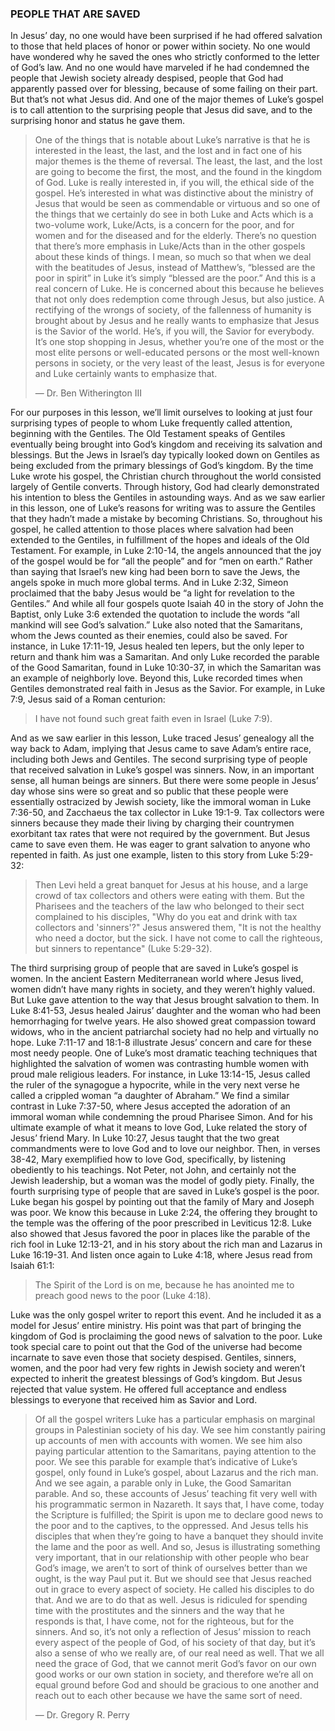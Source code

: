### PEOPLE THAT ARE SAVED

In Jesus’ day, no one would have been surprised if he had offered salvation to those that held places of honor or power within society. No one would have wondered why he saved the ones who strictly conformed to the letter of God’s law. And no one would have marveled if he had condemned the people that Jewish society already despised, people that God had apparently passed over for blessing, because of some failing on their part. But that’s not what Jesus did. And one of the major themes of Luke’s gospel is to call attention to the surprising people that Jesus did save, and to the surprising honor and status he gave them. 

> One of the things that is notable about Luke’s narrative is that he is interested in the least, the last, and the lost and in fact one of his major themes is the theme of reversal. The least, the last, and the lost are going to become the first, the most, and the found in the kingdom of God. Luke is really interested in, if you will, the ethical side of the gospel. He’s interested in what was distinctive about the ministry of Jesus that would be seen as commendable or virtuous and so one of the things that we certainly do see in both Luke and Acts which is a two-volume work, Luke/Acts, is a concern for the poor, and for women and for the diseased and for the elderly. There’s no question that there’s more emphasis in Luke/Acts than in the other gospels about these kinds of things. I mean, so much so that when we deal with the beatitudes of Jesus, instead of Matthew’s, “blessed are the poor in spirit” in Luke it’s simply “blessed are the poor.” And this is a real concern of Luke. He is concerned about this because he believes that not only does redemption come through Jesus, but also justice. A rectifying of the wrongs of society, of the fallenness of humanity is brought about by Jesus and he really wants to emphasize that Jesus is the Savior of the world. He’s, if you will, the Savior for everybody. It’s one stop shopping in Jesus, whether you’re one of the most or the most elite persons or well-educated persons or the most well-known persons in society, or the very least of the least, Jesus is for everyone and Luke certainly wants to emphasize that. 
> 
> —	Dr. Ben Witherington III

For our purposes in this lesson, we’ll limit ourselves to looking at just four surprising types of people to whom Luke frequently called attention, beginning with the Gentiles.
	The Old Testament speaks of Gentiles eventually being brought into God’s kingdom and receiving its salvation and blessings. But the Jews in Israel’s day typically looked down on Gentiles as being excluded from the primary blessings of God’s kingdom. 
	By the time Luke wrote his gospel, the Christian church throughout the world consisted largely of Gentile converts. Through history, God had clearly demonstrated his intention to bless the Gentiles in astounding ways. And as we saw earlier in this lesson, one of Luke’s reasons for writing was to assure the Gentiles that they hadn’t made a mistake by becoming Christians. So, throughout his gospel, he called attention to those places where salvation had been extended to the Gentiles, in fulfillment of the hopes and ideals of the Old Testament.
	For example, in Luke 2:10-14, the angels announced that the joy of the gospel would be for “all the people” and for “men on earth.” Rather than saying that Israel’s new king had been born to save the Jews, the angels spoke in much more global terms. And in Luke 2:32, Simeon proclaimed that the baby Jesus would be “a light for revelation to the Gentiles.” And while all four gospels quote Isaiah 40 in the story of John the Baptist, only Luke 3:6 extended the quotation to include the words “all mankind will see God’s salvation.”
	Luke also noted that the Samaritans, whom the Jews counted as their enemies, could also be saved. For instance, in Luke 17:11-19, Jesus healed ten lepers, but the only leper to return and thank him was a Samaritan. And only Luke recorded the parable of the Good Samaritan, found in Luke 10:30-37, in which the Samaritan was an example of neighborly love. 
	Beyond this, Luke recorded times when Gentiles demonstrated real faith in Jesus as the Savior. For example, in Luke 7:9, Jesus said of a Roman centurion:

> I have not found such great faith even in Israel (Luke 7:9).

And as we saw earlier in this lesson, Luke traced Jesus’ genealogy all the way back to Adam, implying that Jesus came to save Adam’s entire race, including both Jews and Gentiles. 
The second surprising type of people that received salvation in Luke’s gospel was sinners. Now, in an important sense, all human beings are sinners. But there were some people in Jesus’ day whose sins were so great and so public that these people were essentially ostracized by Jewish society, like the immoral woman in Luke 7:36-50, and Zacchaeus the tax collector in Luke 19:1-9. Tax collectors were sinners because they made their living by charging their countrymen exorbitant tax rates that were not required by the government. But Jesus came to save even them. He was eager to grant salvation to anyone who repented in faith. As just one example, listen to this story from Luke 5:29-32:

> Then Levi held a great banquet for Jesus at his house, and a large crowd of tax collectors and others were eating with them. But the Pharisees and the teachers of the law who belonged to their sect complained to his disciples, "Why do you eat and drink with tax collectors and 'sinners'?" Jesus answered them, "It is not the healthy who need a doctor, but the sick. I have not come to call the righteous, but sinners to repentance" (Luke 5:29-32).

The third surprising group of people that are saved in Luke’s gospel is women. In the ancient Eastern Mediterranean world where Jesus lived, women didn’t have many rights in society, and they weren’t highly valued. But Luke gave attention to the way that Jesus brought salvation to them. In Luke 8:41-53, Jesus healed Jairus’ daughter and the woman who had been hemorrhaging for twelve years. He also showed great compassion toward widows, who in the ancient patriarchal society had no help and virtually no hope. Luke 7:11-17 and 18:1-8 illustrate Jesus’ concern and care for these most needy people.
	One of Luke’s most dramatic teaching techniques that highlighted the salvation of women was contrasting humble women with proud male religious leaders. For instance, in Luke 13:14-15, Jesus called the ruler of the synagogue a hypocrite, while in the very next verse he called a crippled woman “a daughter of Abraham.” We find a similar contrast in Luke 7:37-50, where Jesus accepted the adoration of an immoral woman while condemning the proud Pharisee Simon.
	And for his ultimate example of what it means to love God, Luke related the story of Jesus’ friend Mary. In Luke 10:27, Jesus taught that the two great commandments were to love God and to love our neighbor. Then, in verses 38-42, Mary exemplified how to love God, specifically, by listening obediently to his teachings. Not Peter, not John, and certainly not the Jewish leadership, but a woman was the model of godly piety.
	Finally, the fourth surprising type of people that are saved in Luke’s gospel is the poor. Luke began his gospel by pointing out that the family of Mary and Joseph was poor. We know this because in Luke 2:24, the offering they brought to the temple was the offering of the poor prescribed in Leviticus 12:8.
	Luke also showed that Jesus favored the poor in places like the parable of the rich fool in Luke 12:13-21, and in his story about the rich man and Lazarus in Luke 16:19-31. And listen once again to Luke 4:18, where Jesus read from Isaiah 61:1:

> The Spirit of the Lord is on me, because he has anointed me to preach good news to the poor (Luke 4:18).

Luke was the only gospel writer to report this event. And he included it as a model for Jesus’ entire ministry. His point was that part of bringing the kingdom of God is proclaiming the good news of salvation to the poor. Luke took special care to point out that the God of the universe had become incarnate to save even those that society despised. Gentiles, sinners, women, and the poor had very few rights in Jewish society and weren’t expected to inherit the greatest blessings of God’s kingdom. But Jesus rejected that value system. He offered full acceptance and endless blessings to everyone that received him as Savior and Lord.

> Of all the gospel writers Luke has a particular emphasis on marginal groups in Palestinian society of his day. We see him constantly pairing up accounts of men with accounts with women. We see him also paying particular attention to the Samaritans, paying attention to the poor. We see this parable for example that’s indicative of Luke’s gospel, only found in Luke’s gospel, about Lazarus and the rich man. And we see again, a parable only in Luke, the Good Samaritan parable. And so, these accounts of Jesus’ teaching fit very well with his programmatic sermon in Nazareth. It says that, I have come, today the Scripture is fulfilled; the Spirit is upon me to declare good news to the poor and to the captives, to the oppressed. And Jesus tells his disciples that when they’re going to have a banquet they should invite the lame and the poor as well. And so, Jesus is illustrating something very important, that in our relationship with other people who bear God’s image, we aren’t to sort of think of ourselves better than we ought, is the way Paul put it. But we should see that Jesus reached out in grace to every aspect of society. He called his disciples to do that. And we are to do that as well. Jesus is ridiculed for spending time with the prostitutes and the sinners and the way that he responds is that, I have come, not for the righteous, but for the sinners. And so, it’s not only a reflection of Jesus’ mission to reach every aspect of the people of God, of his society of that day, but it’s also a sense of who we really are, of our real need as well. That we all need the grace of God, that we cannot merit God’s favor on our own good works or our own station in society, and therefore we’re all on equal ground before God and should be gracious to one another and reach out to each other because we have the same sort of need. 
> 
> —	Dr. Gregory R. Perry
